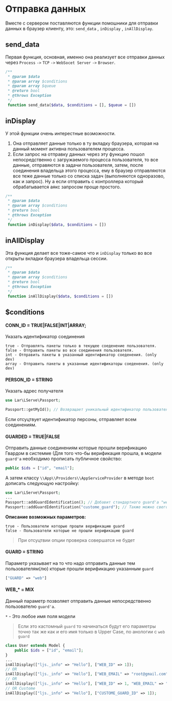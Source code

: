 # Отправка данных

Вместе с сервером поставляются функции помошники для отправки данных в браузер клиенту, это: `send_data` , `inDisplay` , `inAllDisplay`.

## send_data
Первая функция, основная, именно она реализует все отправки данных через `Process` `->` `TCP` `->` `WebSocet Server` `->` `Browser`.

```php
/**
 * @param $data  
 * @param array $conditions  
 * @param array $queue  
 * @return bool  
 * @throws Exception  
 */
 function send_data($data, $conditions = [], $queue = [])
```
## inDisplay
У этой функции очень интерестные возможности.
1. Она отправляет данные только в ту вкладку браузера, которая на данный момент активна пользователем процесса.
2. Если запрос на отправку данных через эту функцию пошол непосредственно с загружаемого процесса пользователя, то все данные, отправяются в задачи пользователя, затем, после соединения владельца этого процесса, ему в браузер отправляются все теже данные только со списка задач (выполняются одноразово, как и запрос). Ну а если отправить с контроллера который обрабатывается аякс запросом проще простого.
```php
/**  
 * @param $data  
 * @param array $conditions  
 * @return bool  
 * @throws Exception  
 */
 function inDisplay($data, $conditions = [])
```
## inAllDisplay
Эта функция делает все тоже-самое что и `inDisplay` только во все открыты вкладки браузера владельца сессии.
```php
/**  
 * @param $data  
 * @param array $conditions  
 * @return bool  
 * @throws Exception  
 */
 function inAllDisplay($data, $conditions = [])
```

## $conditions

#### CONN_ID = TRUE|FALSE|INT|ARRAY;
Указать идентификатор соединения  
```  
true - Отправлять пакеты только в текущее соеденение пользователя. 
false - Отправить пакеты во все соединения пользователя.  
int - Отправить пакеты в указанный идентификатор соеденения. (only dev)  
array - Отправить пакеты в указанные идентификаторы соеденения. (only dev)  
```

#### PERSON_ID = STRING
  
Указать адрес получателя  
```php  
use Lar\LServe\Passport;

Passport::getMyId(); // Возвращает уникальный идентификатор пользователя  
```  
Если отсуцтвует идентификатор персоны, отправляет всем соединениям.

#### GUARDED = TRUE|FALSE  
Отправить данные соединениям которые прошли верификацию Гвардом в системме (Для того что-бы верификация прошла, в модели `guard'а` необходимо прописать публичное свойство: 
```php
public $ids = ["id", "email"];  
```  
А затем классу `\\App\\Providers\\AppServiceProvider` в методе `boot` дописать следующую настройку:
```php
use Lar\LServe\Passport;
...
Passport::addGuardIdentification(); // Добавит стандартного guard'a "web"
Passport::addGuardIdentification("custome_guard"); // Также можно свего guard'a зарегестрировать.
```
**Описание возможных параметров:**
```
true - Пользователи которые прошли верификацию guard  
false - Пользователи которые не прошли верификацию guard  
```  
> При отсуцтвии опции проверка совершатся не будет  

#### GUARD = STRING  
Параметр указывает на то что надо отправить данные тем пользователям(лю) кторые прошли верификацию указанным `guard`
```php
["GUARD" => "web"]
```

#### WEB_* = MIX
Данный параметр позволяет отправить данные непосредственно пользователю `guard'a`. 

`*` - Это любое имя поля модели

> Если это кастомный `guard` то начинаться будут его параметры точно так же как и его имя только в Upper Case, по анологии с `web` `guard`

```php
class User extends Model {
	public $ids = ["id", "email"];
}
...
inAllDisplay(["ljs._info" => "Hello"], ["WEB_ID" => 1]);
// OR
inAllDisplay(["ljs._info" => "Hello"], ["WEB_EMAIL" => "root@gmail.com"]);
// OR
inAllDisplay(["ljs._info" => "Hello"], ["WEB_ID" => 1, "WEB_EMAIL" => "root@gmail.com"]);
// OR Custome
inAllDisplay(["ljs._info" => "Hello"], ["CUSTOME_GUARD_ID" => 1]);
```

